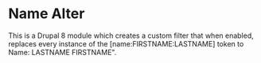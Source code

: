 # Name Alter

This is a Drupal 8 module which creates a custom filter that when enabled, replaces every instance of the [name:FIRSTNAME:LASTNAME] token to Name: LASTNAME FIRSTNAME".
